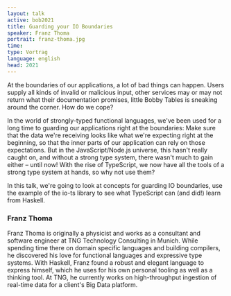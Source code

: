 ```yaml
---
layout: talk
active: bob2021
title: Guarding your IO Boundaries
speaker: Franz Thoma
portrait: franz-thoma.jpg
time: 
type: Vortrag
language: english
head: 2021
---
```


At the boundaries of our applications, a lot of bad things can
happen. Users supply all kinds of invalid or malicious input, other
services may or may not return what their documentation promises,
little Bobby Tables is sneaking around the corner. How do we cope?

In the world of strongly-typed functional languages, we've been used
for a long time to guarding our applications right at the boundaries:
Make sure that the data we're receiving looks like what we're
expecting right at the beginning, so that the inner parts of our
application can rely on those expectations. But in the
JavaScript/Node.js universe, this hasn't really caught on, and without
a strong type system, there wasn't much to gain either – until now!
With the rise of TypeScript, we now have all the tools of a strong
type system at hands, so why not use them?

In this talk, we're going to look at concepts for guarding IO
boundaries, use the example of the io-ts library to see what
TypeScript can (and did!) learn from Haskell.

### Franz Thoma

Franz Thoma is originally a physicist and works as a consultant and
software engineer at TNG Technology Consulting in Munich. While
spending time there on domain specific languages and building
compilers, he discovered his love for functional languages and
expressive type systems. With Haskell, Franz found a robust and
elegant language to express himself, which he uses for his own
personal tooling as well as a thinking tool. At TNG, he currently
works on high-throughput ingestion of real-time data for a client's
Big Data platform.


